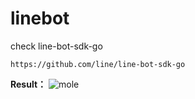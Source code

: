 # linebot
check line-bot-sdk-go
```
https://github.com/line/line-bot-sdk-go
```
 **Result：**
  ![mole](https://github.com/bowwowxx/linebot/blob/master/imgs/demo.jpg)


 